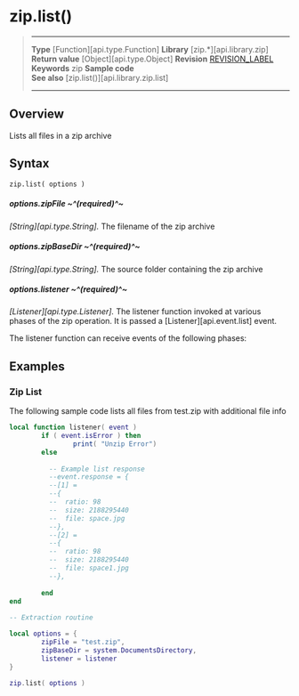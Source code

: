 # zip.list()

> --------------------- ------------------------------------------------------------------------------------------
> __Type__              [Function][api.type.Function]
> __Library__           [zip.*][api.library.zip]
> __Return value__      [Object][api.type.Object]
> __Revision__          [REVISION_LABEL](REVISION_URL)
> __Keywords__          zip
> __Sample code__       
> __See also__          [zip.list()][api.library.zip.list]
>                       
>                       
>                       
> --------------------- ------------------------------------------------------------------------------------------

## Overview

Lists all files in a zip archive

## Syntax

	zip.list( options )


##### options.zipFile ~^(required)^~
_[String][api.type.String]._ The filename of the zip archive

##### options.zipBaseDir ~^(required)^~
_[String][api.type.String]._ The source folder containing the zip archive

##### options.listener ~^(required)^~
_[Listener][api.type.Listener]._ The listener function invoked at various phases of the zip operation. It is passed a [Listener][api.event.list] event. 

The listener function can receive events of the following phases:


<!--

#Coming Soon
* `"began"` - The first notification, indicates that extraction began.>
* `"ended"` - The final notification, when the extraction is finished.>

By default, the listener will only receive `"ended"` events.  If params.progress (described below) is set to true, then the listener will also receive `"began"` and `"progress"` events.

-->

## Examples

### Zip List
The following sample code lists all files from test.zip with additional file info

``````lua
local function listener( event )
        if ( event.isError ) then
                print( "Unzip Error")
        else
    
          -- Example list response
          --event.response = {
          --[1] =
          --{
          --  ratio: 98
          --  size: 2188295440
          --  file: space.jpg
          --},
          --[2] =
          --{
          --  ratio: 98
          --  size: 2188295440
          --  file: space1.jpg
          --},
		
        end
end
 
-- Extraction routine

local options = {
        zipFile = "test.zip",
        zipBaseDir = system.DocumentsDirectory,
        listener = listener
}

zip.list( options )

``````



  

